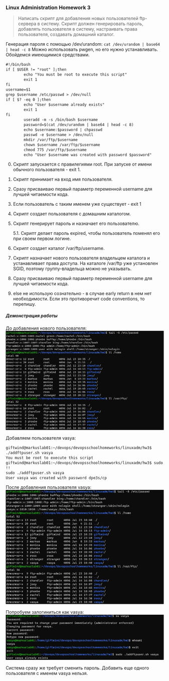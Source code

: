 ### Linux Administration Homework 3

> Написать скрипт для добавления новых пользователей ftp-сервера в систему. Скрипт должен генерировать пароль, добавлять пользователя в систему, настраивать права пользователя, создавать домашний каталог.

Генерация пароля с помощью /dev/urandom:
`cat /dev/urandom | base64 | head -c 8`
Можно использовать pwgen, но его нужно устанавливать. Обойдемся имеющимися средствами.

```
#!/bin/bash
if [ $USER != "root" ];then
        echo "You must be root to execute this script"
        exit 1
fi
username=$1
grep $username /etc/passwd > /dev/null
if [ $? -eq 0 ];then
        echo "User $username already exists"
        exit 1
fi
        useradd -m -s /bin/bash $username
        password=$(cat /dev/urandom | base64 | head -c 8)
        echo $username:$password | chpasswd
        passwd -e $username > /dev/null
        mkdir /var/ftp/$username
        chown $username /var/ftp/$username
        chmod 775 /var/ftp/$username
        echo "User $username was created with password $password"
```

0. Скрипт запускается с правилегиями root. При запуске от имени обычного пользователя - exit 1.
1. Скрипт принимает на вход имя пользователя.
2. Сразу присваиваю первый параметр переменной username для лучшей читаемости кода.
3. Если пользователь с таким именем уже существует - exit 1
4. Скрипт создает пользователя с домашним каталогом.
5. Скрипт генерирует пароль и назначает его пользователю.

    5.1. Скрипт делает пароль expired, чтобы пользователь поменял его при своем первом логине.

6. Скрипт создает каталог /var/ftp/username.
7. Скрипт назначает нового пользователя владельцем каталога и устанавливает права доступа. На каталоге /var/ftp уже установлен SGID, поэтому группу-владельца можно не указывать.
8. Сразу присваиваю первый параметр переменной username для лучшей читаемости кода.
9. else не использую сознательно - в случае early return в нем нет необходимости. Если это противоречит code conventions, то перепишу.

##### Демонстрация работы

До добавления нового пользователя:
![before new user addition](https://github.com/GiftWind/devopsschoolhomeworks/blob/master/linuxadm/hw3/00-before.jpg)

Добавляем пользователя vasya:
```
giftwind@markuslab01:~/devops/devopsschoolhomeworks/linuxadm/hw3$ ./addftpuser.sh vasya
You must be root to execute this script
giftwind@markuslab01:~/devops/devopsschoolhomeworks/linuxadm/hw3$ sudo !!
sudo ./addftpuser.sh vasya
User vasya was created with password dpe3s/cp
```
После добавления пользователя vasya:
![after new user addition](https://github.com/GiftWind/devopsschoolhomeworks/blob/master/linuxadm/hw3/01-after.jpg)

Попробуем залогиниться как vasya:
![vasya login](https://github.com/GiftWind/devopsschoolhomeworks/blob/master/linuxadm/hw3/02-vasyalogin.jpg)

Система сразу же требует сменить пароль.
Добавить еще одного пользователя с именем vasya нельзя.


